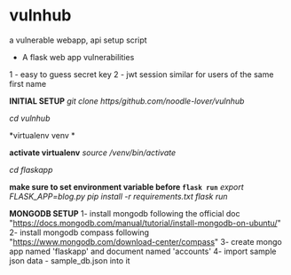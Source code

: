 # vulnhub
a vulnerable webapp, api setup script

- A flask web app
vulnerabilities

1 - easy to guess secret key
2 - jwt session similar for users of the same first name


**INITIAL SETUP**
*git clone https/github.com/noodle-lover/vulnhub*

*cd vulnhub*

*virtualenv venv *

**activate virtualenv**
*source /venv/bin/activate*

*cd flaskapp*

**make sure to set environment variable before `flask run`**
*export FLASK_APP=blog.py*
*pip install -r requirements.txt*
*flask run*


**MONGODB SETUP**
1- install mongodb following the official doc
"https://docs.mongodb.com/manual/tutorial/install-mongodb-on-ubuntu/"
2- install mongodb compass following
"https://www.mongodb.com/download-center/compass"
3- create mongo app named 'flaskapp' and document named 'accounts'
4- import sample json data - sample_db.json into it
